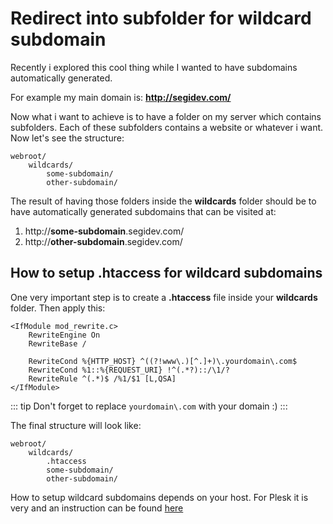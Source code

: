 # Redirect into subfolder for wildcard subdomain
Recently i explored this cool thing while I wanted to have subdomains automatically generated.

For example my main domain is: **http://segidev.com/**

Now what i want to achieve is to have a folder on my server which contains subfolders. Each of these subfolders contains a website or whatever i want. Now let's see the structure:
```
webroot/
    wildcards/
        some-subdomain/
        other-subdomain/
```

The result of having those folders inside the **wildcards** folder should be to have automatically generated subdomains that can be visited at:

1. http://**some-subdomain**.segidev.com/
2. http://**other-subdomain**.segidev.com/

## How to setup .htaccess for wildcard subdomains
One very important step is to create a **.htaccess** file inside your **wildcards** folder. Then apply this:

```nginx
<IfModule mod_rewrite.c>
    RewriteEngine On
    RewriteBase /

    RewriteCond %{HTTP_HOST} ^((?!www\.)[^.]+)\.yourdomain\.com$
    RewriteCond %1::%{REQUEST_URI} !^(.*?)::/\1/?
    RewriteRule ^(.*)$ /%1/$1 [L,QSA]
</IfModule>
```

::: tip
Don't forget to replace `yourdomain\.com` with your domain :)
:::

The final structure will look like:
```
webroot/
    wildcards/
        .htaccess
        some-subdomain/
        other-subdomain/
```

How to setup wildcard subdomains depends on your host. For Plesk it is very and an instruction can be found [here](https://docs.plesk.com/en-US/12.5/customer-guide/websites-and-domains/domains-and-dns/adding-wildcard-subdomains-linux.70111/)
